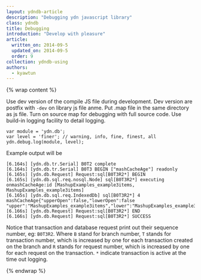 ```yaml
---
layout: ydndb-article
description: "Debugging ydn javascript library"
class: ydndb
title: Debugging
introduction: "Develop with pleasure"
article:
  written_on: 2014-09-5
  updated_on: 2014-09-5
  order: 9
collection: ydndb-using
authors:
  - kyawtun
---
```


{% wrap content %}

Use dev version of the compile JS file during development. Dev version are postfix with `-dev` on library js file anme. Put .map file in the same directory as js file. Turn on source map for debugging with full source code. Use build-in logging facility to detail logging.

    var module = 'ydn.db';
    var level = 'finer'; // warning, info, fine, finest, all
    ydn.debug.log(module, level);
    
Example output will be   
 
    [6.164s] [ydn.db.tr.Serial] B0T2 complete              
    [6.164s] [ydn.db.tr.Serial] B0T3 BEGIN ["mashCacheAge"] readonly 
    [6.165s] [ydn.db.Request] Request:sql[B0T3R2*] BEGIN    
    [6.165s] [ydn.db.sql.req.nosql.Node] sql[B0T3R2*] executing onmashCacheAge:id [MashupExamples_example3items, MashupExamples_example3items]                                 
    [6.165s] [ydn.db.sql.req.IndexedDb] sql[B0T3R2*] 4 mashCacheAge{"upperOpen":false,"lowerOpen":false "upper":"MashupExamples_example3items","lower":"MashupExamples_example3items"}
    [6.166s] [ydn.db.Request] Request:sql[B0T3R2*] END
    [6.166s] [ydn.db.Request] Request:sql[B0T3R2*] SUCCESS
     
Notice that transaction and database request print out their sequence number, eg: `B0T3R2`. Where `B` stand for branch number, `T` stands for transaction number, which is increased by one for each transaction created on the branch and `R` stands for request number, which is increased by one for each request on the transaction. `*` indicate transaction is active at the time out logging.
       
{% endwrap %}        